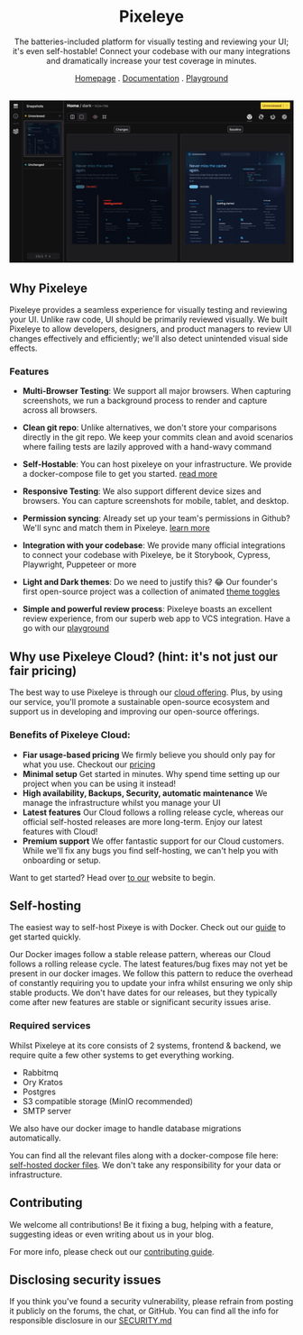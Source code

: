 <div align="center">
<h1>Pixeleye</h1>
<p>The batteries-included platform for visually testing and reviewing your UI; it's even self-hostable! Connect your codebase with our many integrations and dramatically increase your test coverage in minutes.</p>  
</p>
<div align="center">
  <a href="https://pixeleye.io/home">Homepage</a>
  .
  <a href="https://pixeleye.io/docs">Documentation</a>
  .
  <a href="https://pixeleye.io/playground">Playground</a>
</div>
</div>
<br />

![Pixeleye reviewer](https://raw.githubusercontent.com/pixeleye-io/pixeleye/main/.assets/playground.png)

## Why Pixeleye

Pixeleye provides a seamless experience for visually testing and reviewing your UI. Unlike raw code, UI should be primarily reviewed visually. We built Pixeleye to allow developers, designers, and product managers to review UI changes effectively and efficiently; we'll also detect unintended visual side effects.

### Features

- **Multi-Browser Testing**: We support all major browsers. When capturing screenshots, we run a background process to render and capture across all browsers.

- **Clean git repo**: Unlike alternatives, we don't store your comparisons directly in the git repo. We keep your commits clean and avoid scenarios where failing tests are lazily approved with a hand-wavy command

- **Self-Hostable**: You can host pixeleye on your infrastructure. We provide a docker-compose file to get you started. [read more](https://pixeleye.io/docs/guides/self-hosting)

- **Responsive Testing**: We also support different device sizes and browsers. You can capture screenshots for mobile, tablet, and desktop.

- **Permission syncing**: Already set up your team's permissions in Github? We'll sync and match them in Pixeleye. [learn more](https://pixeleye.io/docs/features/teams-and-permissions)

- **Integration with your codebase**: We provide many official integrations to connect your codebase with Pixeleye, be it Storybook, Cypress, Playwright, Puppeteer or more

- **Light and Dark themes**: Do we need to justify this? 😂 Our founder's first open-source project was a collection of animated [theme toggles](https://github.com/alfiejones/theme-toggles)

- **Simple and powerful review process**: Pixeleye boasts an excellent review experience, from our superb web app to VCS integration. Have a go with our [playground](https://pixeleye.io/playground)


## Why use Pixeleye Cloud? (hint: it's not just our fair pricing)

The best way to use Pixeleye is through our [cloud offering](https://pixeleye.io/home). Plus, by using our service, you'll promote a sustainable open-source ecosystem and support us in developing and improving our open-source offerings.

### Benefits of Pixeleye Cloud:

- **Fiar usage-based pricing** We firmly believe you should only pay for what you use. Checkout our [pricing](https://pixeleye.io/pricing)
- **Minimal setup** Get started in minutes. Why spend time setting up our project when you can be using it instead!
- **High availability, Backups, Security, automatic maintenance** We manage the infrastructure whilst you manage your UI
- **Latest features** Our Cloud follows a rolling release cycle, whereas our official self-hosted releases are more long-term. Enjoy our latest features with Cloud!
- **Premium support** We offer fantastic support for our Cloud customers. While we'll fix any bugs you find self-hosting, we can't help you with onboarding or setup.


Want to get started? Head over [to our](https://pixeleye.io/home) website to begin.

## Self-hosting

The easiest way to self-host Pixeye is with Docker. Check out our [guide](https://pixeleye.io/docs/guides/self-hosting) to get started quickly.

Our Docker images follow a stable release pattern, whereas our Cloud follows a rolling release cycle. The latest features/bug fixes may not yet be present in our docker images. We follow this pattern to reduce the overhead of constantly requiring you to update your infra whilst ensuring we only ship stable products. We don't have dates for our releases, but they typically come after new features are stable or significant security issues arise. 

### Required services

Whilst Pixeleye at its core consists of 2 systems, frontend & backend, we require quite a few other systems to get everything working.

- Rabbitmq
- Ory Kratos
- Postgres
- S3 compatible storage (MinIO recommended)
- SMTP server

We also have our docker image to handle database migrations automatically.

You can find all the relevant files along with a docker-compose file here: [self-hosted docker files](https://github.com/pixeleye-io/pixeleye/tree/main/docker/config). We don't take any responsibility for your data or infrastructure.

## Contributing

We welcome all contributions! Be it fixing a bug, helping with a feature, suggesting ideas or even writing about us in your blog.

For more info, please check out our [contributing guide](https://pixeleye.io/docs/guides/how-to-contribute).

## Disclosing security issues

If you think you've found a security vulnerability, please refrain from posting it publicly on the forums, the chat, or GitHub. You can find all the info for responsible disclosure in our [SECURITY.md](https://github.com/pixeleye-io/pixeleye/blob/main/SECURITY.md)






